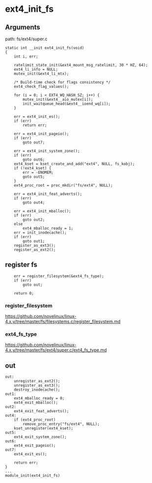 ext4_init_fs
========================================

Arguments
----------------------------------------

path: fs/ext4/super.c
```
static int __init ext4_init_fs(void)
{
    int i, err;

    ratelimit_state_init(&ext4_mount_msg_ratelimit, 30 * HZ, 64);
    ext4_li_info = NULL;
    mutex_init(&ext4_li_mtx);

    /* Build-time check for flags consistency */
    ext4_check_flag_values();

    for (i = 0; i < EXT4_WQ_HASH_SZ; i++) {
        mutex_init(&ext4__aio_mutex[i]);
        init_waitqueue_head(&ext4__ioend_wq[i]);
    }

    err = ext4_init_es();
    if (err)
        return err;

    err = ext4_init_pageio();
    if (err)
        goto out7;

    err = ext4_init_system_zone();
    if (err)
        goto out6;
    ext4_kset = kset_create_and_add("ext4", NULL, fs_kobj);
    if (!ext4_kset) {
        err = -ENOMEM;
        goto out5;
    }
    ext4_proc_root = proc_mkdir("fs/ext4", NULL);

    err = ext4_init_feat_adverts();
    if (err)
        goto out4;

    err = ext4_init_mballoc();
    if (err)
        goto out2;
    else
        ext4_mballoc_ready = 1;
    err = init_inodecache();
    if (err)
        goto out1;
    register_as_ext3();
    register_as_ext2();
```

register fs
----------------------------------------

```
    err = register_filesystem(&ext4_fs_type);
    if (err)
        goto out;

    return 0;
```

### register_filesystem

https://github.com/novelinux/linux-4.x.y/tree/master/fs/filesystems.c/register_filesystem.md

### ext4_fs_type

https://github.com/novelinux/linux-4.x.y/tree/master/fs/ext4/super.c/ext4_fs_type.md

out
----------------------------------------

```
out:
    unregister_as_ext2();
    unregister_as_ext3();
    destroy_inodecache();
out1:
    ext4_mballoc_ready = 0;
    ext4_exit_mballoc();
out2:
    ext4_exit_feat_adverts();
out4:
    if (ext4_proc_root)
        remove_proc_entry("fs/ext4", NULL);
    kset_unregister(ext4_kset);
out5:
    ext4_exit_system_zone();
out6:
    ext4_exit_pageio();
out7:
    ext4_exit_es();

    return err;
}
...
module_init(ext4_init_fs)
```